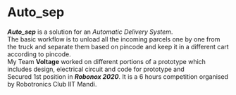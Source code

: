 # Auto_sep
***Auto_sep*** is a solution for an *Automatic Delivery System*. <br/> 
The basic workflow is to unload all the incoming parcels one by one from the truck and separate them based on pincode and keep it in a different cart according to pincode.
<br/>
My Team **Voltage** worked on different portions of a prototype which includes design, electrical circuit and code for prototype and<br/> 
Secured 1st position in ***Robonox 2020***. It is a 6 hours competition organised by Robotronics Club IIT Mandi. <br/>
